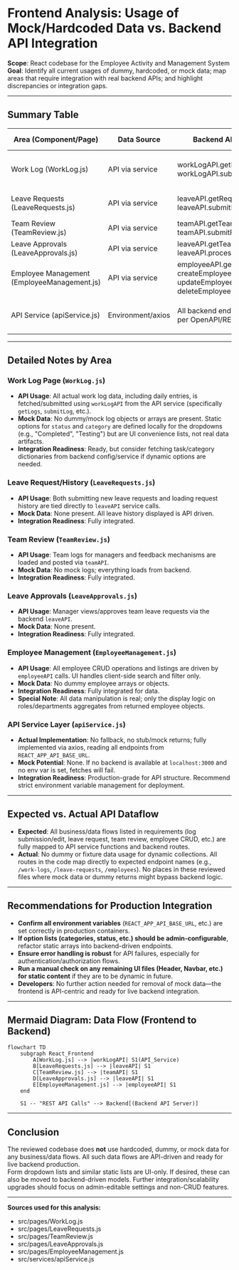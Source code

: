 # Frontend Analysis: Usage of Mock/Hardcoded Data vs. Backend API Integration

**Scope**: React codebase for the Employee Activity and Management System  
**Goal**: Identify all current usages of dummy, hardcoded, or mock data; map areas that require integration with real backend APIs; and highlight discrepancies or integration gaps.

---

## Summary Table

| Area (Component/Page)     | Data Source      | Backend API Used     | Mock/Hardcoded Data Present?    | Gaps/Notes                  |
|---------------------------|------------------|----------------------|---------------------------------|-----------------------------|
| Work Log (WorkLog.js)     | API via service  | workLogAPI.getLogs, workLogAPI.submitLog | No (uses API only)           | Form option lists (category, status) are local static arrays, not backend driven |
| Leave Requests (LeaveRequests.js) | API via service  | leaveAPI.getRequests, leaveAPI.submitRequest | No (API for all dynamic data) | Table headers are static; otherwise, all data is fetched |
| Team Review (TeamReview.js)| API via service  | teamAPI.getTeamLogs, teamAPI.submitFeedback | No (API for log/feedback)    | UI state/fields only                         |
| Leave Approvals (LeaveApprovals.js)| API via service | leaveAPI.getTeamRequests, leaveAPI.processRequest | No (API only)                | None                                         |
| Employee Management (EmployeeManagement.js)| API via service | employeeAPI.getEmployees, createEmployee, updateEmployee, deleteEmployee | No (API for all employee data) | Local logic for filtering/search is on frontend only (actual employee data via API) |
| API Service (apiService.js) | Environment/axios | All backend endpoints as per OpenAPI/REST | No (no stubs, no dummies)    | If `REACT_APP_API_BASE_URL` is not configured, falls back to localhost           |

---

## Detailed Notes by Area

### Work Log Page (`WorkLog.js`)
- **API Usage**: All actual work log data, including daily entries, is fetched/submitted using `workLogAPI` from the API service (specifically `getLogs`, `submitLog`, etc.).
- **Mock Data**: No dummy/mock log objects or arrays are present. Static options for `status` and `category` are defined locally for the dropdowns (e.g., "Completed", "Testing") but are UI convenience lists, not real data artifacts.
- **Integration Readiness**: Ready, but consider fetching task/category dictionaries from backend config/service if dynamic options are needed.

### Leave Request/History (`LeaveRequests.js`)
- **API Usage**: Both submitting new leave requests and loading request history are tied directly to `leaveAPI` service calls.
- **Mock Data**: None present. All leave history displayed is API driven.
- **Integration Readiness**: Fully integrated.

### Team Review (`TeamReview.js`)
- **API Usage**: Team logs for managers and feedback mechanisms are loaded and posted via `teamAPI`.
- **Mock Data**: No mock logs; everything loads from backend.
- **Integration Readiness**: Fully integrated.

### Leave Approvals (`LeaveApprovals.js`)
- **API Usage**: Manager views/approves team leave requests via the backend `leaveAPI`.
- **Mock Data**: None present.
- **Integration Readiness**: Fully integrated.

### Employee Management (`EmployeeManagement.js`)
- **API Usage**: All employee CRUD operations and listings are driven by `employeeAPI` calls. UI handles client-side search and filter only.
- **Mock Data**: No dummy employee arrays or objects.
- **Integration Readiness**: Fully integrated for data.  
- **Special Note**: All data manipulation is real; only the display logic on roles/departments aggregates from returned employee objects.

### API Service Layer (`apiService.js`)
- **Actual Implementation**: No fallback, no stub/mock returns; fully implemented via axios, reading all endpoints from `REACT_APP_API_BASE_URL`.
- **Mock Potential**: None. If no backend is available at `localhost:3000` and no env var is set, fetches will fail.
- **Integration Readiness**: Production-grade for API structure. Recommend strict environment variable management for deployment.

---

## Expected vs. Actual API Dataflow

- **Expected**: All business/data flows listed in requirements (log submission/edit, leave request, team review, employee CRUD, etc.) are fully mapped to API service functions and backend routes.
- **Actual**: No dummy or fixture data usage for dynamic collections. All routes in the code map directly to expected endpoint names (e.g., `/work-logs`, `/leave-requests`, `/employees`). No places in these reviewed files where mock data or dummy returns might bypass backend logic.

---

## Recommendations for Production Integration

- **Confirm all environment variables** (`REACT_APP_API_BASE_URL`, etc.) are set correctly in production containers.
- **If option lists (categories, status, etc.) should be admin-configurable**, refactor static arrays into backend-driven endpoints.
- **Ensure error handling is robust** for API failures, especially for authentication/authorization flows.
- **Run a manual check on any remaining UI files (Header, Navbar, etc.) for static content** if they are to be dynamic in future.
- **Developers**: No further action needed for removal of mock data—the frontend is API-centric and ready for live backend integration.

---

## Mermaid Diagram: Data Flow (Frontend to Backend)

```mermaid
flowchart TD
    subgraph React_Frontend
        A[WorkLog.js] --> |workLogAPI| S1(API_Service)
        B[LeaveRequests.js] --> |leaveAPI| S1
        C[TeamReview.js] --> |teamAPI| S1
        D[LeaveApprovals.js] --> |leaveAPI| S1
        E[EmployeeManagement.js] --> |employeeAPI| S1
    end

    S1 -- "REST API Calls" --> Backend[(Backend API Server)]
```

---

## Conclusion

The reviewed codebase does **not** use hardcoded, dummy, or mock data for any business/data flows. All such data flows are API-driven and ready for live backend production.  
Form dropdown lists and similar static lists are UI-only. If desired, these can also be moved to backend-driven models. Further integration/scalability upgrades should focus on admin-editable settings and non-CRUD features.

---

**Sources used for this analysis:**
- src/pages/WorkLog.js
- src/pages/LeaveRequests.js
- src/pages/TeamReview.js
- src/pages/LeaveApprovals.js
- src/pages/EmployeeManagement.js
- src/services/apiService.js

